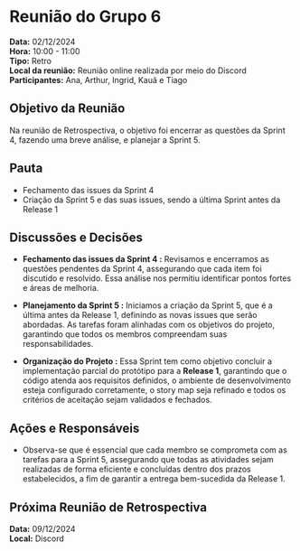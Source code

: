 # Reunião do Grupo 6

**Data:** 02/12/2024  
**Hora:** 10:00 - 11:00  
**Tipo:** Retro  
**Local da reunião:** Reunião online realizada por meio do Discord  
**Participantes:** Ana, Arthur, Ingrid, Kauã e Tiago 

## Objetivo da Reunião
Na reunião de Retrospectiva, o objetivo foi encerrar as questões da Sprint 4, fazendo uma breve análise, e planejar a Sprint 5.

## Pauta
- Fechamento das issues da Sprint 4
- Criação da Sprint 5 e das suas issues, sendo a última Sprint antes da Release 1 

## Discussões e Decisões

- **Fechamento das issues da Sprint 4 :**
Revisamos e encerramos as questões pendentes da Sprint 4, assegurando que cada item foi discutido e resolvido. Essa análise nos permitiu identificar pontos fortes e áreas de melhoria.

- **Planejamento da Sprint 5 :**
Iniciamos a criação da Sprint 5, que é a última antes da Release 1, definindo as novas issues que serão abordadas. As tarefas foram alinhadas com os objetivos do projeto, garantindo que todos os membros compreendam suas responsabilidades.

- **Organização do Projeto :**
Essa Sprint tem como objetivo concluir a implementação parcial do protótipo para a **Release 1**, garantindo que o código atenda aos requisitos definidos, o ambiente de desenvolvimento esteja configurado corretamente, o story map seja refinado e todos os critérios de aceitação sejam validados e fechados.

## Ações e Responsáveis

- Observa-se que é essencial que cada membro se comprometa com as tarefas para a Sprint 5, assegurando que todas as atividades sejam realizadas de forma eficiente e concluídas dentro dos prazos estabelecidos, a fim de garantir a entrega bem-sucedida da Release 1.

## Próxima Reunião de Retrospectiva
**Data:** 09/12/2024  
**Local:** Discord